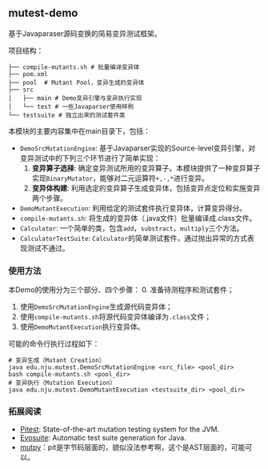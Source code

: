 ## mutest-demo

基于Javaparaser源码变换的简易变异测试框架。

项目结构：
```text
├── compile-mutants.sh # 批量编译变异体
├── pom.xml
├── pool  # Mutant Pool，变异生成的变异体
├── src     
│   ├── main # Demo变异引擎与变异执行实现
│   └── test # 一些Javaparser使用样例
└── testsuite # 独立出来的测试套件类
```

本模块的主要内容集中在main目录下，包括：

- `DemoSrcMutationEngine`: 基于Javaparser实现的Source-level变异引擎，对变异测试中的下列三个环节进行了简单实现：
  1. **变异算子选择**: 确定变异测试所用的变异算子。本模块提供了一种变异算子实现`BinaryMutator`，能够对二元运算符`+,-,*`进行变异。
  2. **变异体构建**: 利用选定的变异算子生成变异体，包括变异点定位和实施变异两个步骤。
- `DemoMutantExecution`: 利用给定的测试套件执行变异体，计算变异得分。
- `compile-mutants.sh`: 将生成的变异体（.java文件）批量编译成.class文件。
- `Calculator`: 一个简单的类，包含`add`，`substract`，`multiply`三个方法。
- `CalculatorTestSuite`: `Calculator`的简单测试套件，通过抛出异常的方式表现测试不通过。

### 使用方法

本Demo的使用分为三个部分、四个步骤： 
0. 准备待测程序和测试套件；
1. 使用`DemoSrcMutationEngine`生成源代码变异体；
2. 使用`compile-mutants.sh`将源代码变异体编译为`.class`文件；
3. 使用`DemoMutantExecution`执行变异体。

可能的命令行执行过程如下：

```shell
# 变异生成（Mutant Creation）
java edu.nju.mutest.DemoSrcMutationEngine <src_file> <pool_dir>
bash compile-mutants.sh <pool_dir>
# 变异执行（Mutation Execution）
java edu.nju.mutest.DemoMutantExecution <testsuite_dir> <pool_dir>
```

### 拓展阅读

- [Pitest](https://github.com/hcoles/pitest): State-of-the-art mutation testing system for the JVM.
- [Evosuite](https://www.evosuite.org/): Automatic test suite generation for Java.
- [mutpy](https://github.com/mutpy/mutpy/blob/master/mutpy/operators/base.py)：pit是字节码层面的，貌似没法参考啊，这个是AST层面的，可能可以。
